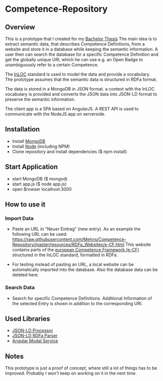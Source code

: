 # Competence-Repository

## Overview
This is a prototype that I created for my [Bachelor Thesis](https://github.com/Mehns/Competence-Repository/blob/master/thesis.pdf?raw=true)
The main idea is to extract semantic data, that describes Competence Definitions, from a website and store it in a database while keeping the semantic information. A user then can search the database for a specific Competence Definition and get the globally unique URI, which he can use e.g. an Open Badge to unambiguously refer to a certain Competence.

The [InLOC](http://www.cetis.org.uk/inloc/Home) standard is used to model the data and provide a vocabulary. The prototype assumes that the semantic data is structured in RDFa format.

The data is stored in a MongoDB in JSON format. a context with the InLOC vocabulary is provided and converts the JSON data into JSON-LD format to preserve the semantic information. 

The client app is a SPA based on AngularJS. A REST API  is used to communicate with the NodeJS app on serverside.


## Installation
- Install [MongoDB](https://www.mongodb.com/)
- Install [Node](https://nodejs.org/) (including NPM) 
- Clone repository and install dependencies ($ npm install)


## Start Application
- start MongoDB ($ mongod)
- start app.js ($ node app.js)
- open Browser localhost:3000


## How to use it 

### Import Data
- Paste an URL in "Neuer Eintrag" (new entry).
As an example the following URL can be used: https://raw.githubusercontent.com/Mehns/Competence-Repository/master/resources/RDFa_Websites/e-CF.html
This website contains parts of the [european Competence Framework (e-CF)](http://www.ecompetences.eu/) structured in the InLOC standard, formatted in RDFa.

- For testing instead of pasting an URL, a local website can be automatically imported into the database. Also the database data can be deleted here.


### Search Data
- Search for specific Competence Definitions. Additional Information of the selected Entry is shown in addition to the corresponding URI.



## Used Libraries
- [JSON-LD Processor](https://github.com/digitalbazaar/jsonld.js)
- [JSON-LD RDFa Parser](https://github.com/scienceai/jsonld-rdfa-parser)
- [Angular Modal Service](https://github.com/dwmkerr/angular-modal-service)


## Notes
This prototype is just a proof of concept, where still a lot of things has to be improved. Probably I won't keep on working on it in the next time. 
